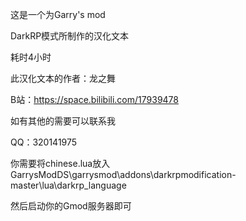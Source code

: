 这是一个为Garry's mod

DarkRP模式所制作的汉化文本

耗时4小时

此汉化文本的作者：龙之舞

B站：https://space.bilibili.com/17939478

如有其他的需要可以联系我

QQ：320141975

你需要将chinese.lua放入GarrysModDS\garrysmod\addons\darkrpmodification-master\lua\darkrp_language

然后启动你的Gmod服务器即可
